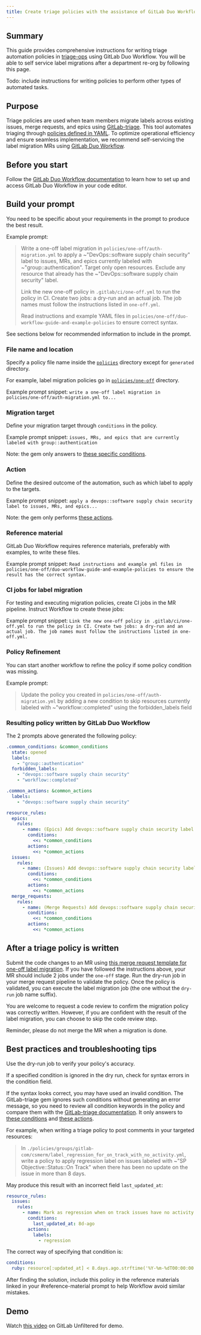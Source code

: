 ```yaml
---
title: Create triage policies with the assistance of GitLab Duo Workflow
---
```


## Summary

This guide provides comprehensive instructions for writing triage automation policies in [triage-ops](https://gitlab.com/gitlab-org/quality/triage-ops) using GitLab Duo Workflow. You will be able to self service label migrations after a department re-org by following this page.

Todo: include instructions for writing policies to perform other types of automated tasks.

## Purpose

Triage policies are used when team members migrate labels across existing issues, merge requests, and epics using [GitLab-triage](https://gitlab.com/gitlab-org/ruby/gems/gitlab-triage). This tool automates triaging through [policies defined in YAML](https://gitlab.com/gitlab-org/ruby/gems/gitlab-triage#what-is-a-triage-policy). To optimize operational efficiency and ensure seamless implementation, we recommend self-servicing the label migration MRs using [GitLab Duo Workflow](../../user/duo_workflow/_index.md).

## Before you start

Follow the [GitLab Duo Workflow documentation](../../user/duo_workflow/_index.md) to learn how to set up and access GitLab Duo Workflow in your code editor.

## Build your prompt

You need to be specific about your requirements in the prompt to produce the best result.

Example prompt:

> Write a one-off label migration in `policies/one-off/auth-migration.yml` to apply a ~"DevOps::software supply chain security" label to issues, MRs, and epics currently labeled with ~"group::authentication". Target only open resources. Exclude any resource that already has the ~"DevOps::software supply chain security" label.
>
> Link the new one-off policy in `.gitlab/ci/one-off.yml` to run the policy in CI. Create two jobs: a dry-run and an actual job. The job names must follow the instructions listed in `one-off.yml`.
>
> Read instructions and example YAML files in `policies/one-off/duo-workflow-guide-and-example-policies` to ensure correct syntax.

See sections below for recommended information to include in the prompt.

### File name and location

Specify a policy file name inside the [`policies`](https://gitlab.com/gitlab-org/quality/triage-ops/-/tree/master/policies?ref_type=heads) directory except for `generated` directory.

For example, label migration policies go in [`policies/one-off`](https://gitlab.com/gitlab-org/quality/triage-ops/-/tree/master/policies/one-off) directory.

Example prompt snippet: `write a one-off label migration in policies/one-off/auth-migration.yml to...`

### Migration target

Define your migration target through `conditions` in the policy.

Example prompt snippet: `issues, MRs, and epics that are currently labeled with group::authentication`

Note: the gem only answers to [these specific conditions](https://gitlab.com/gitlab-org/ruby/gems/gitlab-triage#conditions-field).

### Action

Define the desired outcome of the automation, such as which label to apply to the targets.

Example prompt snippet: `apply a devops::software supply chain security label to issues, MRs, and epics...`

Note: the gem only performs [these actions](https://gitlab.com/gitlab-org/ruby/gems/gitlab-triage#actions-field).

### Reference material

GitLab Duo Workflow requires reference materials, preferably with examples, to write these files.

Example prompt snippet: `Read instructions and example yml files in policies/one-off/duo-workflow-guide-and-example-policies to ensure the result has the correct syntax.`

### CI jobs for label migration

For testing and executing migration policies, create CI jobs in the MR pipeline. Instruct Workflow to create these jobs:

Example prompt snippet: `Link the new one-off policy in .gitlab/ci/one-off.yml to run the policy in CI. Create two jobs: a dry-run and an actual job. The job names must follow the instructions listed in one-off.yml.`

### Policy Refinement

You can start another workflow to refine the policy if some policy condition was missing.

Example prompt:

> Update the policy you created in `policies/one-off/auth-migration.yml` by adding a new condition to skip resources currently labeled with ~"workflow::completed" using the forbidden_labels field

### Resulting policy written by GitLab Duo Workflow

The 2 prompts above generated the following policy:

```yaml
.common_conditions: &common_conditions
  state: opened
  labels:
    - "group::authentication"
  forbidden_labels:
    - "devops::software supply chain security"
    - "workflow::completed"

.common_actions: &common_actions
  labels:
    - "devops::software supply chain security"

resource_rules:
  epics:
    rules:
      - name: (Epics) Add devops::software supply chain security label to group::authentication epics
        conditions:
          <<: *common_conditions
        actions:
          <<: *common_actions
  issues:
    rules:
      - name: (Issues) Add devops::software supply chain security label to group::authentication issues
        conditions:
          <<: *common_conditions
        actions:
          <<: *common_actions
  merge_requests:
    rules:
      - name: (Merge Requests) Add devops::software supply chain security label to group::authentication MRs
        conditions:
          <<: *common_conditions
        actions:
          <<: *common_actions
```

## After a triage policy is written

Submit the code changes to an MR using [this merge request template for one-off label migration](https://gitlab.com/gitlab-org/quality/triage-ops/-/blob/master/.gitlab/merge_request_templates/One-off-label-migration.md). If you have followed the instructions above, your MR should include 2 jobs under the `one-off` stage. Run the dry-run job in your merge request pipeline to validate the policy. Once the policy is validated, you can execute the label migration job (the one without the `dry-run` job name suffix).

You are welcome to request a code review to confirm the migration policy was correctly written. However, if you are confident with the result of the label migration, you can choose to skip the code review step.

Reminder, please do not merge the MR when a migration is done.

## Best practices and troubleshooting tips

Use the dry-run job to verify your policy's accuracy.

If a specified condition is ignored in the dry run, check for syntax errors in the condition field.

If the syntax looks correct, you may have used an invalid condition. The GitLab-triage gem ignores such conditions without generating an error message, so you need to review all condition keywords in the policy and compare them with the [GitLab-triage documentation](https://gitlab.com/gitlab-org/ruby/gems/gitlab-triage#defining-a-policy). It only answers to [these conditions](https://gitlab.com/gitlab-org/ruby/gems/gitlab-triage#conditions-field) and [these actions](https://gitlab.com/gitlab-org/ruby/gems/gitlab-triage#actions-field).

For example, when writing a triage policy to post comments in your targeted resources:

> In `./policies/groups/gitlab-com/csmerm/label_regression_for_on_track_with_no_activity.yml`, write a policy to apply regression label on issues labeled with ~"SP Objective::Status::On Track" when there has been no update on the issue in more than 8 days.

May produce this result with an incorrect field `last_updated_at`:

```yaml
resource_rules:
  issues:
    rules:
      - name: Mark as regression when on track issues have no activity for 8+ days
        conditions:
          last_updated_at: 8d-ago
        actions:
          labels:
            - regression
```

The correct way of specifying that condition is:

```yaml
conditions:
  ruby: resource[:updated_at] < 8.days.ago.strftime('%Y-%m-%dT00:00:00.000Z')
```

After finding the solution, include this policy in the reference materials linked in your #reference-material prompt to help Workflow avoid similar mistakes.

## Demo

Watch [this video](https://www.youtube.com/watch?v=AoCD4hh2nhc) on GitLab Unfiltered for demo.

